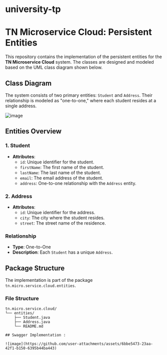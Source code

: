 ﻿# university-tp

# TN Microservice Cloud: Persistent Entities

This repository contains the implementation of the persistent entities for the **TN Microservice Cloud** system. The classes are designed and modeled based on the UML class diagram shown below.

## Class Diagram

The system consists of two primary entities: `Student` and `Address`. Their relationship is modeled as "one-to-one," where each student resides at a single address.

![image](https://github.com/user-attachments/assets/fef53b38-5ea8-4860-8c4d-d5d92776014b)

## Entities Overview

### 1. Student
- **Attributes**:
  - `id`: Unique identifier for the student.
  - `firstName`: The first name of the student.
  - `lastName`: The last name of the student.
  - `email`: The email address of the student.
  - `address`: One-to-one relationship with the `Address` entity.

### 2. Address
- **Attributes**:
  - `id`: Unique identifier for the address.
  - `city`: The city where the student resides.
  - `street`: The street name of the residence.

### Relationship
- **Type**: One-to-One
- **Description**: Each `Student` has a unique `Address`.

## Package Structure

The implementation is part of the package `tn.micro.service.cloud.entities`.

### File Structure
```plaintext
tn.micro.service.cloud/
└── entities/
    ├── Student.java
    ├── Address.java
    └── README.md

## Swagger Implementation :

![image](https://github.com/user-attachments/assets/6bbe5473-23aa-42f1-b150-6395b44ba443)



